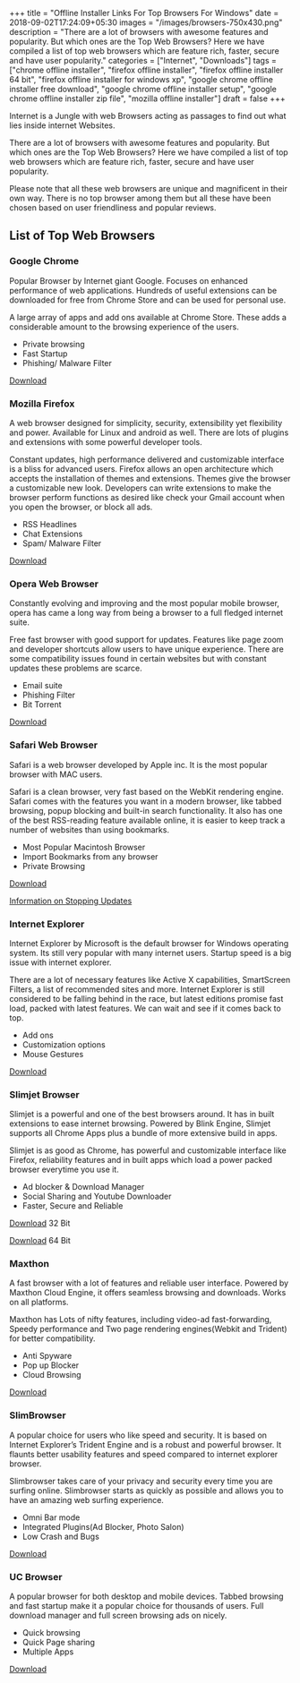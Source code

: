 +++
title = "Offline Installer Links For Top Browsers For Windows"
date = 2018-09-02T17:24:09+05:30
images = "/images/browsers-750x430.png"
description = "There are a lot of browsers with awesome features and popularity. But which ones are the Top Web Browsers? Here we have compiled a list of top web browsers which are feature rich, faster, secure and have user popularity."
categories = ["Internet", "Downloads"]
tags = ["chrome offline installer", "firefox offline installer", "firefox offline installer 64 bit", "firefox offline installer for windows xp", "google chrome offline installer free download", "google chrome offline installer setup", "google chrome offline installer zip file", "mozilla offline installer"]
draft = false
+++

Internet is a Jungle with web Browsers acting as passages to find out what lies inside internet Websites.

There are a lot of browsers with awesome features and popularity. But which ones are the Top Web Browsers? Here we have compiled a list of top web browsers which are feature rich, faster, secure and have user popularity.

Please note that all these web browsers are unique and magnificent in their own way. There is no top browser among them but all these have been chosen based on user friendliness and popular reviews.

## List of Top Web Browsers

### Google Chrome
Popular Browser by Internet giant Google. Focuses on enhanced performance of web applications. Hundreds of useful extensions can be downloaded for free from Chrome Store and can be used for personal use.

A large array of apps and add ons available at Chrome Store. These adds a considerable amount to the browsing experience of the users.

* Private browsing
* Fast Startup
* Phishing/ Malware Filter

[Download](https://www.google.com/intl/en/chrome/?standalone=1)

### Mozilla Firefox
A web browser designed for simplicity, security, extensibility yet flexibility and power. Available for Linux and android as well. There are lots of plugins and extensions with some powerful developer tools.

Constant updates, high performance delivered and customizable interface is a bliss for advanced users. Firefox allows an open architecture which accepts the installation of themes and extensions. Themes give the browser a customizable new look. Developers can write extensions to make the browser perform functions as desired like check your Gmail account when you open the browser, or block all ads.

* RSS Headlines
* Chat Extensions
* Spam/ Malware Filter

[Download](https://www.mozilla.org/en-US/firefox/all/?q=english)

### Opera Web Browser
Constantly evolving and improving and the most popular mobile browser, opera has came a long way from being a browser to a full fledged internet suite.

Free fast browser with good support for updates. Features like page zoom and developer shortcuts allow users to have unique experience. There are some compatibility issues found in certain websites but with constant updates these problems are scarce.

* Email suite
* Phishing Filter
* Bit Torrent

[Download](https://www.opera.com/computer/thanks?partner=www&par=id%3D43797%26amp;location%3D411&gaprod=opera)

### Safari Web Browser
Safari is a web browser developed by Apple inc. It is the most popular browser with MAC users.

Safari is a clean browser, very fast based on the WebKit rendering engine. Safari comes with the features you want in a modern browser, like tabbed browsing, popup blocking and built-in search functionality. It also has one of the best RSS-reading feature available online, it is easier to keep track a number of websites than using bookmarks.

* Most Popular Macintosh Browser
* Import Bookmarks from any browser
* Private Browsing

[Download](https://filehippo.com/download_safari/)

[Information on Stopping Updates](https://support.apple.com/en-us/HT204416)

### Internet Explorer

Internet Explorer by Microsoft is the default browser for Windows operating system. Its still very popular with many internet users. Startup speed is a big issue with internet explorer.

There are a lot of necessary features like Active X capabilities, SmartScreen Filters, a list of recommended sites and more. Internet Explorer is still considered to be falling behind in the race, but latest editions promise fast load, packed with latest features. We can wait and see if it comes back to top.

* Add ons
* Customization options
* Mouse Gestures

[Download](https://support.microsoft.com/en-in/help/18520/download-internet-explorer-11-offline-installer)

### Slimjet Browser
Slimjet is a powerful and one of the best browsers around. It has in built extensions to ease internet browsing. Powered by Blink Engine, Slimjet supports all Chrome Apps plus a bundle of more extensive build in apps.

Slimjet is as good as Chrome, has powerful and customizable interface like Firefox, reliability features and in built apps which load a power packed browser everytime you use it.

* Ad blocker & Download Manager
* Social Sharing and Youtube Downloader
* Faster, Secure and Reliable

[Download](https://www.slimjet.com/en/postdl.php?version=win32&type=exe) 32 Bit

[Download](https://www.slimjet.com/en/postdl.php?version=win64&type=exe) 64 Bit

### Maxthon
A fast browser with a lot of features and reliable user interface. Powered by Maxthon Cloud Engine, it offers seamless browsing and downloads. Works on all platforms.

Maxthon has Lots of nifty features, including video-ad fast-forwarding, Speedy performance and Two page rendering engines(Webkit and Trident) for better compatibility.

* Anti Spyware
* Pop up Blocker
* Cloud Browsing

[Download](http://www.maxthon.com/mx5/beta/dl)

###  SlimBrowser
A popular choice for users who like speed and security. It is based on Internet Explorer’s Trident Engine and is a robust and powerful browser. It flaunts better usability features and speed compared to internet explorer browser.

Slimbrowser takes care of your privacy and security every time you are surfing online. Slimbrowser starts as quickly as possible and allows you to have an amazing web surfing experience.

* Omni Bar mode
* Integrated Plugins(Ad Blocker, Photo Salon)
* Low Crash and Bugs

[Download](https://www.slimjet.com/en/postdl.php?version=win32&type=exe)

### UC Browser
A popular browser for both desktop and mobile devices. Tabbed browsing and fast startup make it a popular choice for thousands of users. Full download manager and full screen browsing ads on nicely.

* Quick browsing
* Quick Page sharing
* Multiple Apps

[Download](http://umpackpc.ucweb.com/pcbrowser_i18n/down.php?id=101&pid=4601)
